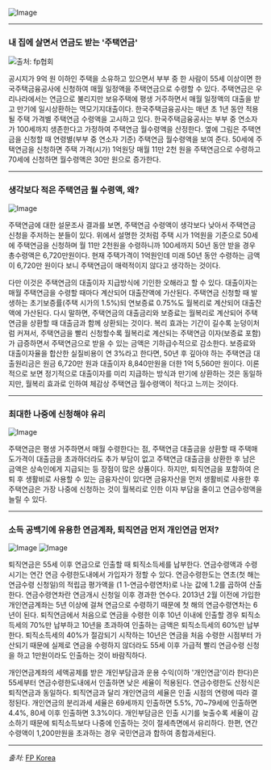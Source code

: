 ![Image](https://cdn.maily.so/kigl6yq4csbmw7xmir53dtq2wree)

---

### 내 집에 살면서 연금도 받는 '주택연금'

![출처: fp협회](https://cdn.maily.so/nfgolhos3zln6hikv1io24ojuq45)

공시지가 9억 원 이하인 주택을 소유하고 있으면서 부부 중 한 사람이 55세 이상이면 한국주택금융공사에 신청하여 매월 일정액을 주택연금으로 수령할 수 있다. 주택연금은 우리나라에서는 연금으로 불리지만 보유주택에 평생 거주하면서 매월 일정액의 대출을 받고 만기에 일시상환하는 역모기지대출이다. 한국주택금융공사는 매년 초 1년 동안 적용될 주택 가격별 주택연금 수령액을 고시하고 있다. 한국주택금융공사는 부부 중 연소자가 100세까지 생존한다고 가정하여 주택연금 월수령액을 산정한다. 옆에 그림은 주택연금을 신청할 때 연령별(부부 중 연소자 기준) 주택연금 월수령액을 보여 준다. 50세에 주택연금을 신청하면 주택 가격(시가) 1억원당 매월 11만 2천 원을 주택연금으로 수령하고 70세에 신청하면 월수령액은 30만 원으로 증가한다.

---

### 생각보다 적은 주택연금 월 수령액, 왜?

![Image](https://cdn.maily.so/iragfsqgaghz0izdr64yc5roshl3)

주택연금에 대한 설문조사 결과를 보면, 주택연금 수령액이 생각보다 낮아서 주택연금 신청을 주저하는 분들이 있다. 위에서 설명한 것처럼 주택 시가 1억원을 기준으로 50세에 주택연금을 신청하며 월 11만 2천원을 수령하니까 100세까지 50년 동안 받을 경우 총수령액은 6,720만원이다. 현재 주택가격이 1억원인데 미래 50년 동안 수령하는 금액이 6,720만 원이다 보니 주택연금이 매력적이지 않다고 생각하는 것이다.

다만 이것은 주택연금의 대출이자 지급방식에 기인한 오해라고 할 수 있다. 대출이자는 매월 주택연금을 수령할 때마다 계산되어 대출잔액에 가산된다. 주택연금 신청할 때 발생하는 초기보증률(주택 시가의 1.5%)되 연보증료 0.75%도 월복리로 계산되어 대출잔액에 가산된다. 다시 말하면, 주택연금의 대출금리와 보증료는 월복리로 계산되어 주택연금을 상환할 때 대출금과 함께 상환되는 것이다. 복리 효과는 기간이 길수록 눈덩이처럼 커져서, 주택연금을 빨리 신청할수록 월복리로 계산되는 주택연금 이자(보증료 포함)가 급증하면서 주택연금으로 받을 수 있는 금액은 기하급수적으로 감소한다. 보증료와 대출이자율을 합산한 실질비용이 연 3%라고 한다면, 50년 후 깊아야 하는 주택연금 대출원리금은 원금 6,720만 원과 대출이자 8,840만원을 더한 1억 5,560만 원이다. 이론적으로 보면 정기적으로 대출이자를 미리 지급하는 방식과 만기에 상환하는 것은 동일하지만, 월복리 효과로 인하여 체감상 주택연금 월수령액이 적다고 느끼는 것이다.

---

### 최대한 나중에 신청해야 유리

![Image](https://cdn.maily.so/5u2xxozkbzw5d41kof59zox1esed)

주택연금은 평생 거주하면서 매월 수령한다는 점, 주택연금 대출금을 상환할 때 주택매도가격이 대출금을 초과하더라도 추가 부담이 없고 주택연금 대출금을 상환한 후 남은 금액은 상속인에게 지급되는 등 장점이 많은 상품이다. 하지만, 퇴직연금을 포함하여 은퇴 후 생활비로 사용할 수 있는 금융자산이 있다면 금융자산을 먼저 생활비로 사용한 후 주택연금은 가장 나중에 신청하는 것이 월복리로 인한 이자 부담을 줄이고 연금수령액을 늘릴 수 있다.

---

### 소득 공백기에 유용한 연금계좌, 퇴직연금 먼저 개인연금 먼저?

![Image](https://cdn.maily.so/x208m3974qvculnmsuewn7mb9h34)
![Image](https://cdn.maily.so/vcslm75902c1maejme1ozjgxmrnw)

퇴직연금은 55세 이후 연금으로 인출할 때 퇴직소득세를 납부한다. 연금수령액과 수령시기는 연간 연금 수령한도내에서 가입자가 정할 수 있다. 연금수령한도는 연초(첫 해는 연금수령 신청일)의 적립금 평가액을 (1 1-연금수령연차)로 나눈 값에 1.2를 곱하여 산출한다. 연금수령연차란 연금개시 신청일 이후 경과한 연수다. 2013년 2월 이전에 가입한 개인연금계좌는 5년 이상에 걸쳐 연금으로 수령하기 때문에 첫 해의 연금수령연차는 6년이 된다. 퇴직연금에서 처음으로 연금을 수령한 이후 10년 이내에 인출할 경우 퇴직소득세의 70%만 납부하고 10년을 초과하여 인출하는 금액은 퇴직소득세의 60%만 납부한다. 퇴직소득세의 40%가 절감되기 시작하는 10년은 연금을 처음 수령한 시점부터 가산되기 때문에 실제로 연금을 수령하지 않더라도 55세 이후 가급적 빨리 연금수령 신청을 하고 1만원이라도 인출하는 것이 바람직하다.

개인연금계좌의 세액공제를 받은 개인부담금과 운용 수익(이하 '개인연금'이라 한다)은 55세부터 연금수령한도내에서 인출하면 낮은 세율이 적용된다. 연금수령한도 산정식은 퇴직연금과 동일하다. 퇴직연금과 달리 개인연금의 세율은 인출 시점의 연령에 따라 결정된다. 개인연금의 분리과세 세율은 69세까지 인출하면 5.5%, 70~79세에 인출하면 4.4%, 80세 이후 인출하면 3.3%이다. 개인부담금은 인출 시기를 늦출수록 세율이 감소하기 때문에 퇴직소득보다 나중에 인출하는 것이 절세측면에서 유리하다. 한편, 연간수령액이 1,200만원을 초과하는 경우 국민연금과 합하여 종합과세된다.

---

*출처:* [FP Korea](https://www.fpkorea.com/2014/fpdata/data_01_view.asp?page=1&bm_key=300&bd_key=18797&p_section_v=&is_sch=&p_is_open=&kWt=)
